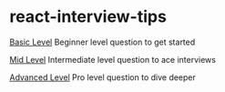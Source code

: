 # react-interview-tips

[Basic Level](https://github.com/imyrups/interview-tips/react/blob/main/basic-level.md) Beginner level question to get started

[Mid Level](https://github.com/imyrups/interview-tips/react/blob/main/mid-level.md) Intermediate level question to ace interviews

[Advanced Level](https://github.com/imyrups/interview-tips/react/blob/main/advanced-level.md) Pro level question to dive deeper
